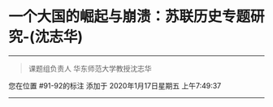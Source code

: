 # 一个大国的崛起与崩溃：苏联历史专题研究-(沈志华)

---

> 课题组负责人 华东师范大学教授沈志华

您在位置 #91-92的标注 添加于 2020年1月17日星期五 上午7:49:37

---

